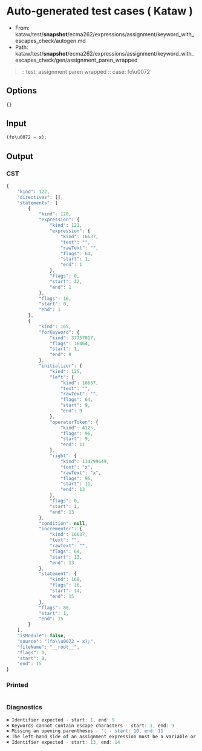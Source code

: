 # Auto-generated test cases ( Kataw )
- From: kataw/test/__snapshot__/ecma262/expressions/assignment/keyword_with_escapes_check/autogen.md
- Path: kataw/test/__snapshot__/ecma262/expressions/assignment/keyword_with_escapes_check/gen/assignment_paren_wrapped
> :: test: assignment paren wrapped
> :: case: fo\u0072
## Options

`````js
{}
`````
## Input

`````js
(fo\u0072 = x);
`````
## Output

### CST

```javascript
{
    "kind": 122,
    "directives": [],
    "statements": [
        {
            "kind": 120,
            "expression": {
                "kind": 121,
                "expression": {
                    "kind": 16637,
                    "text": "",
                    "rawText": "",
                    "flags": 64,
                    "start": 1,
                    "end": 1
                },
                "flags": 0,
                "start": 32,
                "end": 1
            },
            "flags": 16,
            "start": 0,
            "end": 1
        },
        {
            "kind": 165,
            "forKeyword": {
                "kind": 37757017,
                "flags": 16464,
                "start": 1,
                "end": 9
            },
            "initializer": {
                "kind": 125,
                "left": {
                    "kind": 16637,
                    "text": "",
                    "rawText": "",
                    "flags": 64,
                    "start": 9,
                    "end": 9
                },
                "operatorToken": {
                    "kind": 4125,
                    "flags": 96,
                    "start": 9,
                    "end": 11
                },
                "right": {
                    "kind": 134299649,
                    "text": "x",
                    "rawText": "x",
                    "flags": 96,
                    "start": 11,
                    "end": 13
                },
                "flags": 0,
                "start": 1,
                "end": 13
            },
            "condition": null,
            "incrementor": {
                "kind": 16637,
                "text": "",
                "rawText": "",
                "flags": 64,
                "start": 13,
                "end": 13
            },
            "statement": {
                "kind": 168,
                "flags": 16,
                "start": 14,
                "end": 15
            },
            "flags": 80,
            "start": 1,
            "end": 15
        }
    ],
    "isModule": false,
    "source": "(fo\\u0072 = x);",
    "fileName": "__root__",
    "flags": 0,
    "start": 0,
    "end": 15
}
```

### Printed

```javascript

```

### Diagnostics

```javascript
✖ Identifier expected - start: 1, end: 9
✖ Keywords cannot contain escape characters - start: 1, end: 9
✖ Missing an opening parentheses - '( - start: 10, end: 11
✖ The left-hand side of an assignment expression must be a variable or a property access - start: 9, end: 11
✖ Identifier expected - start: 13, end: 14

```

